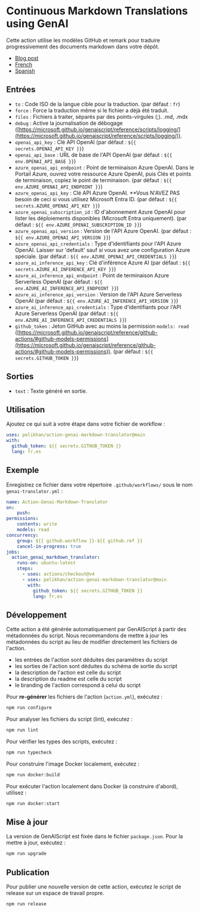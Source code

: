# Continuous Markdown Translations using GenAI

Cette action utilise les modèles GitHub et remark pour traduire progressivement des documents markdown dans votre dépôt.

* [Blog post](https://microsoft.github.io/genaiscript/blog/continuous-translations/)
* [French](./README.fr.md)
* [Spanish](./README.es.md)

## Entrées

* `to` : Code ISO de la langue cible pour la traduction. (par défaut : `fr`)
* `force` : Force la traduction même si le fichier a déjà été traduit.
* `files` : Fichiers à traiter, séparés par des points-virgules (;). .md, .mdx
* `debug` : Active la journalisation de débogage ([https://microsoft.github.io/genaiscript/reference/scripts/logging/](https://microsoft.github.io/genaiscript/reference/scripts/logging/)).
* `openai_api_key` : Clé API OpenAI (par défaut : `${{ secrets.OPENAI_API_KEY }}`)
* `openai_api_base` : URL de base de l'API OpenAI (par défaut : `${{ env.OPENAI_API_BASE }}`)
* `azure_openai_api_endpoint` : Point de terminaison Azure OpenAI. Dans le Portail Azure, ouvrez votre ressource Azure OpenAI, puis Clés et points de terminaison, copiez le point de terminaison. (par défaut : `${{ env.AZURE_OPENAI_API_ENDPOINT }}`)
* `azure_openai_api_key` : Clé API Azure OpenAI. \*\*Vous N'AVEZ PAS besoin de ceci si vous utilisez Microsoft Entra ID. (par défaut : `${{ secrets.AZURE_OPENAI_API_KEY }}`)
* `azure_openai_subscription_id` : ID d'abonnement Azure OpenAI pour lister les déploiements disponibles (Microsoft Entra uniquement). (par défaut : `${{ env.AZURE_OPENAI_SUBSCRIPTION_ID }}`)
* `azure_openai_api_version` : Version de l'API Azure OpenAI. (par défaut : `${{ env.AZURE_OPENAI_API_VERSION }}`)
* `azure_openai_api_credentials` : Type d'identifiants pour l'API Azure OpenAI. Laisser sur 'default' sauf si vous avez une configuration Azure spéciale. (par défaut : `${{ env.AZURE_OPENAI_API_CREDENTIALS }}`)
* `azure_ai_inference_api_key` : Clé d'inférence Azure AI (par défaut : `${{ secrets.AZURE_AI_INFERENCE_API_KEY }}`)
* `azure_ai_inference_api_endpoint` : Point de terminaison Azure Serverless OpenAI (par défaut : `${{ env.AZURE_AI_INFERENCE_API_ENDPOINT }}`)
* `azure_ai_inference_api_version` : Version de l'API Azure Serverless OpenAI (par défaut : `${{ env.AZURE_AI_INFERENCE_API_VERSION }}`)
* `azure_ai_inference_api_credentials` : Type d'identifiants pour l'API Azure Serverless OpenAI (par défaut : `${{ env.AZURE_AI_INFERENCE_API_CREDENTIALS }}`)
* `github_token` : Jeton GitHub avec au moins la permission `models: read` ([https://microsoft.github.io/genaiscript/reference/github-actions/#github-models-permissions](https://microsoft.github.io/genaiscript/reference/github-actions/#github-models-permissions)). (par défaut : `${{ secrets.GITHUB_TOKEN }}`)

## Sorties

* `text` : Texte généré en sortie.

## Utilisation

Ajoutez ce qui suit à votre étape dans votre fichier de workflow :

```yaml
uses: pelikhan/action-genai-markdown-translator@main
with:
  github_token: ${{ secrets.GITHUB_TOKEN }}
  lang: fr,es
```

## Exemple

Enregistrez ce fichier dans votre répertoire `.github/workflows/` sous le nom `genai-translator.yml` :

```yaml
name: Action-Genai-Markdown-Translator
on:
    push:
permissions:
    contents: write
    models: read
concurrency:
    group: ${{ github.workflow }}-${{ github.ref }}
    cancel-in-progress: true
jobs:
  action_genai_markdown_translator:
    runs-on: ubuntu-latest
    steps:
      - uses: actions/checkout@v4
      - uses: pelikhan/action-genai-markdown-translator@main
        with:
          github_token: ${{ secrets.GITHUB_TOKEN }}
          lang: fr,es
```

## Développement

Cette action a été générée automatiquement par GenAIScript à partir des métadonnées du script.
Nous recommandons de mettre à jour les métadonnées du script au lieu de modifier directement les fichiers de l'action.

* les entrées de l'action sont déduites des paramètres du script
* les sorties de l'action sont déduites du schéma de sortie du script
* la description de l'action est celle du script
* la description du readme est celle du script
* le branding de l'action correspond à celui du script

Pour **re-générer** les fichiers de l'action (`action.yml`), exécutez :

```bash
npm run configure
```

Pour analyser les fichiers du script (lint), exécutez :

```bash
npm run lint
```

Pour vérifier les types des scripts, exécutez :

```bash
npm run typecheck
```

Pour construire l'image Docker localement, exécutez :

```bash
npm run docker:build
```

Pour exécuter l'action localement dans Docker (à construire d'abord), utilisez :

```bash
npm run docker:start
```

## Mise à jour

La version de GenAIScript est fixée dans le fichier `package.json`. Pour la mettre à jour, exécutez :

```bash
npm run upgrade
```

## Publication

Pour publier une nouvelle version de cette action, exécutez le script de release sur un espace de travail propre.

```bash
npm run release
```
